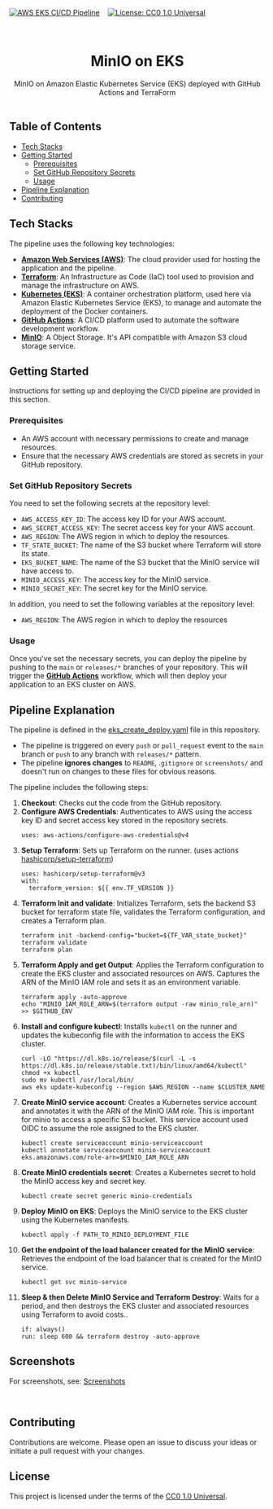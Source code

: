 <!-- PROJECT SHIELDS -->
[![AWS EKS CI/CD Pipeline](https://github.com/rbnhd/pipeiline-eks-app/actions/workflows/eks_create_deploy.yaml/badge.svg)](https://github.com/rbnhd/pipeiline-eks-app/actions/workflows/eks_create_deploy.yaml) &nbsp;&nbsp; [![License: CC0 1.0 Universal](https://img.shields.io/badge/License-CC%201.0%20-lightgrey.svg)](./LICENSE)


<!-- PROJECT LOGO -->
<br />
<p align="center">

  <h1 align="center">MinIO on EKS</h1>

  <p align="center">
MinIO on Amazon Elastic Kubernetes Service (EKS) deployed with GitHub Actions and TerraForm
    <br />
    <br />
  </p>
</p>


## Table of Contents

- [Tech Stacks](#tech-stacks)
- [Getting Started](#getting-started)
  - [Prerequisites](#prerequisites)
  - [Set GitHub Repository Secrets](#set-github-repository-secrets)
  - [Usage](#usage)
- [Pipeline Explanation](#pipeline-explanation)
- [Contributing](#contributing)

## Tech Stacks

The pipeline uses the following key technologies:

- **[Amazon Web Services (AWS)](https://aws.amazon.com/)**: The cloud provider used for hosting the application and the pipeline.
- **[Terraform](https://www.terraform.io/)**: An Infrastructure as Code (IaC) tool used to provision and manage the infrastructure on AWS.
- **[Kubernetes (EKS)](https://aws.amazon.com/eks/)**: A container orchestration platform, used here via Amazon Elastic Kubernetes Service (EKS), to manage and automate the deployment of the Docker containers.
- **[GitHub Actions](https://github.com/features/actions)**: A CI/CD platform used to automate the software development workflow.
- **[MinIO](https://github.com/minio/minio)**: A Object Storage. It's API compatible with Amazon S3 cloud storage service. 

## Getting Started

Instructions for setting up and deploying the CI/CD pipeline are provided in this section.

### Prerequisites

- An AWS account with necessary permissions to create and manage resources.
- Ensure that the necessary AWS credentials are stored as secrets in your GitHub repository. 

### Set GitHub Repository Secrets

You need to set the following secrets at the repository level:

- `AWS_ACCESS_KEY_ID`: The access key ID for your AWS account.
- `AWS_SECRET_ACCESS_KEY`: The secret access key for your AWS account.
- `AWS_REGION`: The AWS region in which to deploy the resources.
- `TF_STATE_BUCKET`: The name of the S3 bucket where Terraform will store its state.
- `EKS_BUCKET_NAME`: The name of the S3 bucket that the MinIO service will have access to.
- `MINIO_ACCESS_KEY`: The access key for the MinIO service.
- `MINIO_SECRET_KEY`: The secret key for the MinIO service.

In addition, you need to set the following variables at the repository level:
- `AWS_REGION`: The AWS region in which to deploy the resources


### Usage

Once you've set the necessary secrets, you can deploy the pipeline by pushing to the `main` or `releases/*` branches of your repository. This will trigger the **[GitHub Actions](./.github/workflows/eks_create_deploy.yaml)** workflow, which will then deploy your application to an EKS cluster on AWS.



## Pipeline Explanation

The pipeline is defined in the [eks_create_deploy.yaml](./.github/workflows/eks_create_deploy.yaml) file in this repository.
  - The pipeline is triggered on every `push` or `pull_request` event to the `main` branch or `push` to any branch with `releases/*` pattern. 
  - The pipeline **ignores changes** to `README`, .`gitignore` or `screenshots/` and doesn't run on changes to these files for obvious reasons.

The pipeline includes the following steps:

1. **Checkout**: Checks out the code from the GitHub repository.
2. **Configure AWS Credentials**: Authenticates to AWS using the access key ID and secret access key stored in the repository secrets.
    ```
    uses: aws-actions/configure-aws-credentials@v4
    ```
3. **Setup Terraform**: Sets up Terraform on the runner.  (uses actions [hashicorp/setup-terraform](https://github.com/hashicorp/setup-terraform))
    ```
    uses: hashicorp/setup-terraform@v3
    with:
      terraform_version: ${{ env.TF_VERSION }}
    ```
4. **Terraform Init and validate**: Initializes Terraform, sets the backend S3 bucket for terraform state file, validates the Terraform configuration, and creates a Terraform plan.
    ```
    terraform init -backend-config="bucket=${TF_VAR_state_bucket}"
    terraform validate
    terraform plan
    ```
5. **Terraform Apply and get Output**: Applies the Terraform configuration to create the EKS cluster and associated resources on AWS. Captures the ARN of the MinIO IAM role and sets it as an environment variable.
    ```
    terraform apply -auto-approve
    echo "MINIO_IAM_ROLE_ARN=$(terraform output -raw minio_role_arn)" >> $GITHUB_ENV
    ```
6. **Install and configure kubectl**: Installs `kubectl` on the runner and updates the kubeconfig file with the information to access the EKS cluster.
    ```
    curl -LO "https://dl.k8s.io/release/$(curl -L -s https://dl.k8s.io/release/stable.txt)/bin/linux/amd64/kubectl"
    chmod +x kubectl
    sudo mv kubectl /usr/local/bin/
    aws eks update-kubeconfig --region $AWS_REGION --name $CLUSTER_NAME
    ```
7. **Create MinIO service account**: Creates a Kubernetes service account and annotates it with the ARN of the MinIO IAM role. This is important for minio to access a specific S3 bucket. This service account used OIDC to assume the role assigned to the EKS cluster.
    ```
    kubectl create serviceaccount minio-serviceaccount
    kubectl annotate serviceaccount minio-serviceaccount eks.amazonaws.com/role-arn=$MINIO_IAM_ROLE_ARN
    ```
8. **Create MinIO credentials secret**: Creates a Kubernetes secret to hold the MinIO access key and secret key.
    ```
    kubectl create secret generic minio-credentials
    ```
9. **Deploy MinIO on EKS**: Deploys the MinIO service to the EKS cluster using the Kubernetes manifests.
    ```
    kubectl apply -f PATH_TO_MINIO_DEPLOYMENT_FILE
    ```
10. **Get the endpoint of the load balancer created for the MinIO service**: Retrieves the endpoint of the load balancer that is created for the MinIO service.
    ```
    kubectl get svc minio-service
    ```
11. **Sleep & then Delete MinIO Service and Terraform Destroy**: Waits for a period, and then destroys the EKS cluster and associated resources using Terraform to avoid costs.. 
    ```
    if: always() 
    run: sleep 600 && terraform destroy -auto-approve
    ```


## Screenshots
For screenshots, see: [Screenshots](./screenshots/)

<br>


## Contributing

Contributions are welcome. Please open an issue to discuss your ideas or initiate a pull request with your changes.

## License

This project is licensed under the terms of the [CC0 1.0 Universal](./LICENSE).